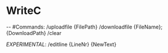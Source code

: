 # WriteC

--
#Commands:
/uploadfile {FilePath}
/downloadfile {FileName}; {DownloadPath}
/clear

*EXPERIMENTAL*:
/editline {LineNr} {NewText}